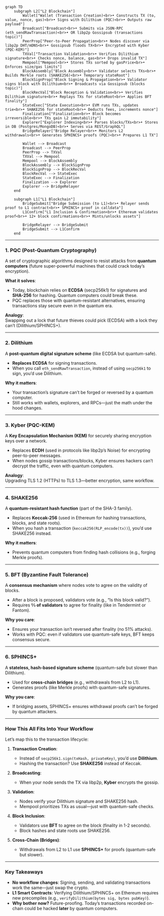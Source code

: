 ```mermaid
graph TD
    subgraph L2["L2 Blockchain"]
        Wallet["Wallet (Transaction Creation)<br>• Constructs TX (to, value, nonce, gas)<br>• Signs with Dilithium (PQC)<br>• Outputs raw payload"]
        Broadcast["Broadcast<br>• Submits via JSON-RPC (eth_sendRawTransaction)<br>• OR libp2p Gossipsub (transactions topic)"]
        PeerProp["Peer-to-Peer Propagation<br>• Nodes discover via libp2p DHT/mDNS<br>• Gossipsub floods TX<br>• Encrypted with Kyber (PQC-KEM)"]
        TXVal["Transaction Validation<br>• Verifies Dilithium signature<br>• Checks nonce, balance, gas<br>• Drops invalid TX"]
        Mempool["Mempool<br>• Stores TXs sorted by gasPrice<br>• Enforces size/gas limits"]
        BlockAssembly["Block Assembly<br>• Validator selects TXs<br>• Builds Merkle roots (SHAKE256)<br>• Temporary stateRoot"]
        BlockSignProp["Block Signing & Propagation<br>• Validator signs block with Dilithium<br>• Broadcasts via Gossipsub (blocks topic)"]
        BlockRecVal["Block Reception & Validation<br>• Verifies Dilithium signature<br>• Replays TXs for stateRoot<br>• Applies BFT finality"]
        StateExec["State Execution<br>• EVM runs TXs, updates trie<br>• SHAKE256 for stateRoot<br>• Deducts fees, increments nonce"]
        Finalization["Finalization<br>• Block becomes irreversible<br>• TXs gain L2 immutability"]
        Explorer["Explorer Indexing<br>• Parses blocks/TXs<br>• Stores in DB (Postgres/MongoDB)<br>• Serves via REST/GraphQL"]
        BridgeRelayer["Bridge Relayer<br>• Monitors L2 withdrawals<br>• Generates SPHINCS+ proofs (PQC)<br>• Prepares L1 TX"]

        Wallet --> Broadcast
        Broadcast --> PeerProp
        PeerProp --> TXVal
        TXVal --> Mempool
        Mempool --> BlockAssembly
        BlockAssembly --> BlockSignProp
        BlockSignProp --> BlockRecVal
        BlockRecVal --> StateExec
        StateExec --> Finalization
        Finalization --> Explorer
        Explorer --> BridgeRelayer
    end

    subgraph L1["L1 Blockchain"]
        BridgeSubmit["Bridge Submission (to L1)<br>• Relayer sends proof to L1 contract<br>• SPHINCS+ proof in calldata"]
        L1Confirm["L1 Inclusion & Confirmation<br>• Ethereum validates proof<br>• 12+ block confirmations<br>• Mints/unlocks assets"]

        BridgeRelayer --> BridgeSubmit
        BridgeSubmit --> L1Confirm
    end

```

---

### 1. **PQC (Post-Quantum Cryptography)**

A set of cryptographic algorithms designed to resist attacks from **quantum computers** (future super-powerful machines that could crack today’s encryption).

**What it solves**:

- Today, blockchain relies on **ECDSA** (secp256k1) for signatures and **SHA-256** for hashing. Quantum computers could break these.
- PQC replaces those with quantum-resistant alternatives, ensuring transactions stay secure even in the quantum era.

**Analogy**:  
Swapping out a lock that future thieves could pick (ECDSA) with a lock they can’t (Dilithium/SPHINCS+).

---

### 2. **Dilithium**

A **post-quantum digital signature scheme** (like ECDSA but quantum-safe).

- **Replaces ECDSA** for signing transactions.
- When you call `eth_sendRawTransaction`, instead of using `secp256k1` to sign, you’d use Dilithium.

**Why it matters**:

- Your transaction’s signature can’t be forged or reversed by a quantum computer.
- Still works with wallets, explorers, and RPCs—just the math under the hood changes.

---

### 3. **Kyber (PQC-KEM)**

A **Key Encapsulation Mechanism (KEM)** for securely sharing encryption keys over a network.

- Replaces **ECDH** (used in protocols like libp2p’s Noise) for encrypting peer-to-peer messages.
- When nodes gossip transactions/blocks, Kyber ensures hackers can’t decrypt the traffic, even with quantum computers.

**Analogy**:  
Upgrading TLS 1.2 (HTTPs) to TLS 1.3—better encryption, same workflow.

---

### 4. **SHAKE256**

A **quantum-resistant hash function** (part of the SHA-3 family).

- Replaces **Keccak-256** (used in Ethereum for hashing transactions, blocks, and state roots).
- When you hash a transaction (`keccak256(RLP_encode(tx))`), you’d use SHAKE256 instead.

**Why it matters**:

- Prevents quantum computers from finding hash collisions (e.g., forging Merkle proofs).

---

### 5. **BFT (Byzantine Fault Tolerance)**

A **consensus mechanism** where nodes vote to agree on the validity of blocks.

- After a block is proposed, validators vote (e.g., “Is this block valid?”).
- Requires **⅔ of validators** to agree for finality (like in Tendermint or Fantom).

**Why you care**:

- Ensures your transaction isn’t reversed after finality (no 51% attacks).
- Works with PQC: even if validators use quantum-safe keys, BFT keeps consensus secure.

---

### 6. **SPHINCS+**

A **stateless, hash-based signature scheme** (quantum-safe but slower than Dilithium).

- Used for **cross-chain bridges** (e.g., withdrawals from L2 to L1).
- Generates proofs (like Merkle proofs) with quantum-safe signatures.

**Why you care**:

- If bridging assets, SPHINCS+ ensures withdrawal proofs can’t be forged by quantum attackers.

---

### **How This All Fits Into Your Workflow**

Let’s map this to the transaction lifecycle:

1. **Transaction Creation**:

   - Instead of `secp256k1.sign(txHash, privateKey)`, you’d use **Dilithium**.
   - Hashing the transaction? Use **SHAKE256** instead of Keccak.

2. **Broadcasting**:

   - When your node sends the TX via libp2p, **Kyber** encrypts the gossip.

3. **Validation**:

   - Nodes verify your Dilithium signature and SHAKE256 hash.
   - Mempool prioritizes TXs as usual—just with quantum-safe checks.

4. **Block Inclusion**:

   - Validators use **BFT** to agree on the block (finality in 1-2 seconds).
   - Block hashes and state roots use SHAKE256.

5. **Cross-Chain (Bridges)**:
   - Withdrawals from L2 to L1 use **SPHINCS+** for proofs (quantum-safe but slower).

---

### **Key Takeaways**

- **No workflow changes**: Signing, sending, and validating transactions work the same—just swap the crypto.
- **L1 Smart Contracts**: Verifying Dilithium/SPHINCS+ on Ethereum requires new precompiles (e.g., `verifyDilithium(bytes sig, bytes pubKey)`).
- **Why bother now?** Future-proofing. Today’s transactions recorded on-chain could be hacked **later** by quantum computers.
